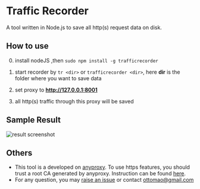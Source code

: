 Traffic Recorder
=======================

A tool written in Node.js to save all http(s) request data on disk.

How to use
-----------------
0. install nodeJS ,then
``sudo npm install -g trafficrecorder``

0. start recorder by ``tr <dir>`` or ``trafficrecorder <dir>``, here **dir** is the folder where you want to save data

0. set proxy to **http://127.0.0.1:8001**

0. all http(s) traffic through this proxy will be saved

Sample Result
------------------
![result screenshot](http://gtms02.alicdn.com/tps/i2/TB1pEYIGXXXXXX9aXXXkdTMVpXX-2560-1546.jpg_790x10000q90.jpg)

Others
------------------
* This tool is a developed on [anyproxy](https://github.com/alibaba/anyproxy). To use https features, you should trust a root CA generated by anyproxy. Instruction can be found [here](https://github.com/alibaba/anyproxy).
* For any question, you may [raise an issue](https://github.com/ottomao/TrafficRecorder/issues) or contact ottomao@gmail.com



